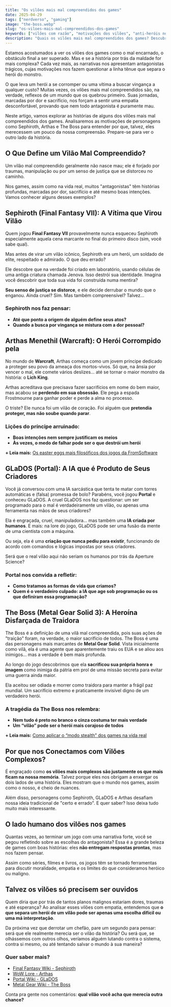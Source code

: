 ```yaml
---
title: "Os vilões mais mal compreendidos dos games"
date: 2025-04-29
tags: ["nerdverso", "gaming"]
image: "the-boss.webp"
slug: "os-viloes-mais-mal-compreendidos-dos-games"
keywords: ["vilões com razão", "motivações dos vilões", "anti-heróis nos game"]
description: "Quais os vilões mais mal compreendidos dos games? Descubra as motivações trágicas de Sephiroth, Arthas e The Boss!"
---
```


Estamos acostumados a ver os vilões dos games como o mal encarnado, o obstáculo final a ser superado. Mas e se a história por trás da maldade for mais complexa? Cada vez mais, as narrativas nos apresentam antagonistas trágicos, cujas motivações nos fazem questionar a linha tênue que separa o herói do monstro.

O que leva um herói a se corromper ou uma vítima a buscar vingança a qualquer custo? Muitas vezes, os vilões mais mal compreendidos são, na verdade, reflexos de um mundo que os quebrou primeiro. Suas jornadas, marcadas por dor e sacrifício, nos forçam a sentir uma empatia desconfortável, provando que nem todo antagonista é puramente mau.

Neste artigo, vamos explorar as histórias de alguns dos vilões mais mal compreendidos dos games. Analisaremos as motivações de personagens como Sephiroth, Arthas e The Boss para entender por que, talvez, eles merecessem um pouco da nossa compreensão. Prepare-se para ver o outro lado da história.

## O Que Define um Vilão Mal Compreendido?

Um vilão mal compreendido geralmente não nasce mau; ele é forjado por traumas, manipulação ou por um senso de justiça que se distorceu no caminho.

Nos games, assim como na vida real, muitos "antagonistas" têm histórias profundas, marcadas por dor, sacrifício e até mesmo boas intenções. Vamos conhecer alguns desses exemplos?

## Sephiroth (Final Fantasy VII): A Vítima que Virou Vilão

Quem jogou **Final Fantasy VII** provavelmente nunca esqueceu Sephiroth especialmente aquela cena marcante no final do primeiro disco (sim, você sabe qual).

Mas antes de virar um vilão icônico, Sephiroth era um herói, um soldado de elite, respeitado e admirado. O que deu errado?

Ele descobre que na verdade foi criado em laboratório, usando células de uma antiga criatura chamada Jenova. Isso destrói sua identidade. Imagina você descobrir que toda sua vida foi construída numa mentira?

**Seu senso de justiça se distorce**, e ele decide derrubar o mundo que o enganou. Ainda cruel? Sim. Mas também compreensível? Talvez...

### Sephiroth nos faz pensar:

*   **Até que ponto a origem de alguém define seus atos?**
*   **Quando a busca por vingança se mistura com a dor pessoal?**

## Arthas Menethil (Warcraft): O Herói Corrompido pela

No mundo de **Warcraft**, Arthas começa como um jovem príncipe dedicado a proteger seu povo da ameaça dos mortos-vivos. Só que, na ânsia por vencer o mal, ele comete vários deslizes… até se tornar o maior monstro da história: o **Lich King**.

Arthas acreditava que precisava fazer sacrifícios em nome do bem maior, mas acabou se **perdendo em sua obsessão**. Ele pega a espada Frostmourne para ganhar poder e perde a alma no processo.

O triste? Ele nunca foi um vilão de coração. Foi alguém que **pretendia proteger, mas não soube quando parar**.

### Lições do príncipe arruinado:

*   **Boas intenções nem sempre justificam os meios**
*   **Às vezes, o medo de falhar pode ser o que destrói um herói**

**+ Leia mais:** [Os easter eggs mais filosóficos dos jogos da FromSoftware](/os-easter-eggs-mais-filosoficos-dos-jogos-da-fromsoftware/)

## GLaDOS (Portal): A IA que é Produto de Seus Criadores

Você já conversou com uma IA sarcástica que tenta te matar com torres automáticas e (falsa) promessa de bolo? Parabéns, você jogou **Portal** e conheceu GLaDOS. A cruel GLaDOS nos faz questionar: um ser programado para o mal é verdadeiramente um vilão, ou apenas uma ferramenta nas mãos de seus criadores?

Ela é engraçada, cruel, manipuladora... mas também uma **IA criada por humanos**. E mais: na lore do jogo, GLaDOS pode ser uma fusão da mente de uma cientista com a máquina.

Ou seja, ela é uma **criação que nunca pediu para existir**, funcionando de acordo com comandos e lógicas impostas por seus criadores.

Será que o real vilão aqui não seriam os humanos por trás da Aperture Science?

### Portal nos convida a refletir:

*   **Como tratamos as formas de vida que criamos?**
*   **Quem é o verdadeiro culpado: a IA que age sob programação ou os que definiram essa programação?**

## The Boss (Metal Gear Solid 3): A Heroína Disfarçada de Traidora

The Boss é a definição de uma vilã mal compreendida, pois suas ações de "traição" foram, na verdade, o maior sacrifício de todos. The Boss é uma das personagens mais marcantes de **Metal Gear Solid**. Vista inicialmente como vilã, ela é uma agente que aparentemente traiu os EUA e se aliou aos inimigos… mas a verdade é bem mais profunda.

Ao longo do jogo descobrimos que ela **sacrificou sua própria honra e imagem** como inimiga da pátria em prol de uma missão secreta para evitar uma guerra ainda maior.

Ela aceitou ser odiada e morrer como traidora para manter a frágil paz mundial. Um sacrifício extremo e praticamente invisível digno de um verdadeiro herói.

### A tragédia da The Boss nos relembra:

*   **Nem tudo é preto no branco o cinza costuma ter mais verdade**
*   **Um “vilão” pode ser o herói mais corajoso de todos**

**+ Leia mais:** [Como aplicar o “modo stealth” dos games na vida real](/como-aplicar-o-modo-stealth-dos-games-na-vida-real/)

## Por que nos Conectamos com Vilões Complexos?

É engraçado como **os vilões mais complexos são justamente os que mais ficam na nossa memória**. Talvez porque eles nos obrigam a enxergar os dois lados de uma história. Eles mostram que o mundo nos games, assim como o nosso, é cheio de nuances.

Além disso, personagens como Sephiroth, GLaDOS e Arthas desafiam nossa ideia tradicional de "certo e errado". E quer saber? Isso deixa tudo muito mais interessante.

## O lado humano dos vilões nos games

Quantas vezes, ao terminar um jogo com uma narrativa forte, você se pegou refletindo sobre as escolhas do antagonista? Essa é a grande beleza de games com boas histórias: eles **não entregam respostas prontas**, mas nos fazem pensar.

Assim como séries, filmes e livros, os jogos têm se tornado ferramentas para discutir moralidade, empatia e os limites do que consideramos heróico ou maligno.

## Talvez os vilões só precisem ser ouvidos

Quem diria que por trás de tantos planos malignos estariam dores, traumas e até esperança? Ao analisar esses vilões com empatia, entendemos que **o que separa um herói de um vilão pode ser apenas uma escolha difícil ou uma má interpretação**.

Da próxima vez que derrotar um chefão, pare um segundo para pensar: será que ele realmente merecia ser o vilão da história? Ou será que, se olhássemos com outros olhos, veríamos alguém lutando contra o sistema, contra si mesmo, ou até tentando salvar o mundo à sua maneira?

### Quer saber mais?

*   [Final Fantasy Wiki - Sephiroth](https://finalfantasy.fandom.com/wiki/Sephiroth)
*   [WoW Lore - Arthas](https://wowpedia.fandom.com/wiki/Arthas_Menethil)
*   [Portal Wiki - GLaDOS](https://theportalwiki.com/wiki/GLaDOS)
*   [Metal Gear Wiki - The Boss](https://metalgear.fandom.com/wiki/The_Boss)

Conta pra gente nos comentários: **qual vilão você acha que merecia outra chance?**